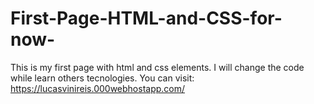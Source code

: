 # First-Page-HTML-and-CSS-for-now-
This is my first page with html and css elements.
I will change the code while learn others tecnologies.
You can visit: https://lucasvinireis.000webhostapp.com/
